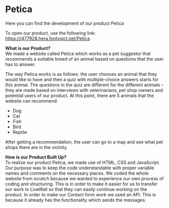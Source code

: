 # Petica

Here you can find the development of our product Petica

To open our product, use the following link: https://i477928.hera.fontysict.net/Petica

**What is our Product?**<br>
We made a website called Petica which works as a pet suggestor that recommends a suitable breed of an animal based on questions that the user has to answer.

The way Petica works is as follows: the user chooses an animal that they would like to have and then a quiz with multiple-choice answers starts for this animal. The questions in the quiz are different for the different animals – they are made based on interviews with veterinarians, pet shop owners and potential users of our product. At this point, there are 5 animals that the website can recommend: 
	
- Dog
- Cat
- Fish
- Bird	
- Reptile

After getting a recommendation, the user can go to a map and see what pet shops there are in the vicinity.

**How is our Product Built Up?**<br>
To realize our product Petica, we made use of HTML, CSS and JavaScript.<br>
Our purpose was to keep the code understandable with proper variable names and comments on the necessary places. We coded the whole website from scratch because we wanted to experience our own process of coding and structuring. This is in order to make it easier for us to transfer our work to LiveWall so that they can easily continue working on the product. In order to make our Contact form work we used an API. This is because it already has the functionality which sends the messages.



